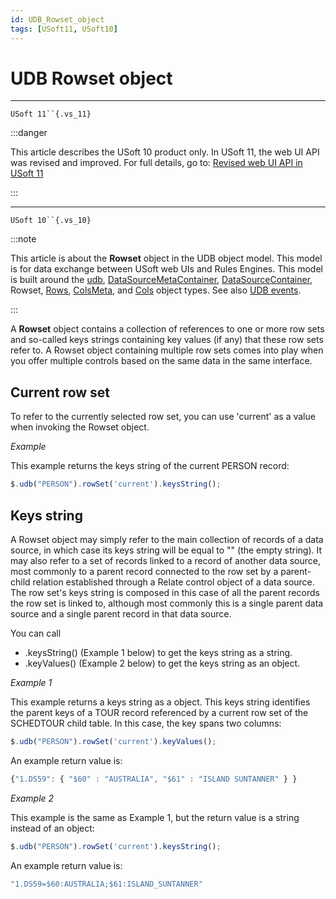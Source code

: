 ```yaml
---
id: UDB_Rowset_object
tags: [USoft11, USoft10]
---
```

# UDB Rowset object



----

`USoft 11``{.vs_11}`


:::danger

This article describes the USoft 10 product only.
In USoft 11, the web UI API was revised and improved. For full details, go to:
[Revised web UI API in USoft 11](/Web_and_app_UIs/UDB_udb/Revised_web_UI_API_in_USoft_11.md)

:::

----

`USoft 10``{.vs_10}`


:::note

This article is about the **Rowset** object in the UDB object model. This model is for data exchange between USoft web UIs and Rules Engines.
This model is built around the [udb](/Web_and_app_UIs/UDB_udb), [DataSourceMetaContainer](/Web_and_app_UIs/UDB_DataSourceMetaContainer), [DataSourceContainer](/Web_and_app_UIs/UDB_DataSourceContainer), Rowset, [Rows](/Web_and_app_UIs/UDB_Rows), [ColsMeta](/Web_and_app_UIs/UDB_ColsMeta), and [Cols](/Web_and_app_UIs/UDB_Cols) object types. See also [UDB events](/Web_and_app_UIs/UDB_Events).

:::

A **Rowset** object contains a collection of references to one or more row sets and so-called keys strings containing key values (if any) that these row sets refer to. A Rowset object containing multiple row sets comes into play when you offer multiple controls based on the same data in the same interface.

## Current row set

To refer to the currently selected row set, you can use 'current' as a value when invoking the Rowset object.

*Example*

This example returns the keys string of the current PERSON record:

```js
$.udb("PERSON").rowSet('current').keysString();
```

## Keys string

A Rowset object may simply refer to the main collection of records of a data source, in which case its keys string will be equal to "" (the empty string). It may also refer to a set of records linked to a record of another data source, most commonly to a parent record connected to the row set by a parent-child relation established through a Relate control object of a data source. The row set's keys string is composed in this case of all the parent records the row set is linked to, although most commonly this is a single parent data source and a single parent record in that data source.

You can call

- .keysString() (Example 1 below) to get the keys string as a string.
- .keyValues() (Example 2 below) to get the keys string as an object.

*Example 1*

This example returns a keys string as a object. This keys string identifies the parent keys of a TOUR record referenced by a current row set of the SCHEDTOUR child table. In this case, the key spans two columns:

```js
$.udb("PERSON").rowSet('current').keyValues();
```

An example return value is:

```js
{"1.DS59": { "$60" : "AUSTRALIA", "$61" : "ISLAND SUNTANNER" } }
```

*Example 2*

This example is the same as Example 1, but the return value is a string instead of an object:

```js
$.udb("PERSON").rowSet('current').keysString();
```

An example return value is:

```js
"1.DS59=$60:AUSTRALIA;$61:ISLAND_SUNTANNER"
```

 